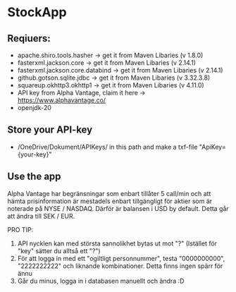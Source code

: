 # StockApp


## Reqiuers:

* apache.shiro.tools.hasher          -> get it from Maven Libaries (v 1.8.0)
* fasterxml.jackson.core             -> get it from Maven Libaries (v 2.14.1)
* fasterxml.jackson.core.databind    -> get it from Maven Libaries (v 2.14.1)
* github.gotson.sqlite.jdbc          -> get it from Maven Libaries (v 3.32.3.8)
* squareup.okhttp3.okhttp1           -> get it from Maven Libaries (v 4.11.0)
* API key from Alpha Vantage, claim it here -> https://www.alphavantage.co/
* openjdk-20

## Store your API-key

* /OneDrive/Dokument/APIKeys/ in this path and make a txf-file "ApiKey={your-key}"

## Use the app

Alpha Vantage har begränsningar som enbart tillåter 5 call/min och att hämta prisinformation är mestadels 
enbart tillgängligt för aktier som är noterade på NYSE / NASDAQ. Därför är balansen i USD by default. Detta 
går att ändra till SEK / EUR. 

PRO TIP: 

1. API nycklen kan med största sannolikhet bytas ut mot "?" (Istället för "key" sätter du alltså ett "?")
2. För att logga in med ett "ogiltligt personnummer", testa "0000000000", "2222222222" och liknande kombinationer. Detta finns ingen spärr för ännu
3. Går du minus, logga in i databasen manuellt och ändra :D



